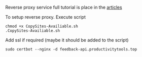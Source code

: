 Reverse proxy service full tutorial is place in the [articles](https://github.com/pwujczyk/ProductivityTools.Articles/tree/main/2025.03.23%20-%20Reverse%20Proxy)


To setup reverse proxy. Execute script
```
chmod +x CopySites-Availiable.sh
.CopySites-Availiable.sh
```
Add ssl if required (maybe it should be added to the script)
```
sudo certbot --nginx -d feedback-api.productivitytools.top
```

